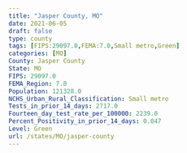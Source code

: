 ```yaml
---
title: "Jasper County, MO"
date: 2021-06-05
draft: false
type: county
tags: [FIPS:29097.0,FEMA:7.0,Small metro,Green]
categories: [MO]
County: Jasper County
State: MO
FIPS: 29097.0
FEMA_Region: 7.0
Population: 121328.0
NCHS_Urban_Rural_Classification: Small metro
Tests_in_prior_14_days: 2717.0
Fourteen_day_test_rate_per_100000: 2239.0
Percent_Positivity_in_prior_14_days: 0.047
Level: Green
url: /states/MO/jasper-county
---
```



